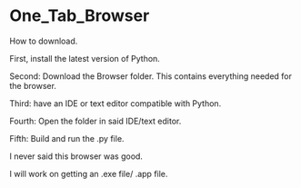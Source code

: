# One_Tab_Browser
How to download.

First, install the latest version of Python.

Second: Download the Browser folder. This contains everything needed for the browser.

Third: have an IDE or text editor compatible with Python.

Fourth: Open the folder in said IDE/text editor.

Fifth: Build and run the .py file.

I never said this browser was good.

I will work on getting an .exe file/ .app file.
